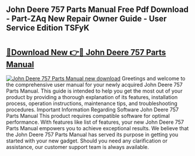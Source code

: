 ## John Deere 757 Parts Manual Free Pdf Download - Part-ZAq New Repair Owner Guide - User Service Edition TSFyK

# <h2><a href="http://bc87506.oget.top/?id=John+Deere+757+Parts+Manual">🔗Download New 👉🔴 John Deere 757 Parts Manual</a></h2>

[![John Deere 757 Parts Manual new download](https://i.imgur.com/5g1atiW.png)](http://bc87506.oget.top/?id=John+Deere+757+Parts+Manual)
Greetings and welcome to the comprehensive user manual for your newly acquired John Deere 757 Parts Manual. This guide is intended to help you get the most out of your product by providing a thorough explanation of its features, installation process, operation instructions, maintenance tips, and troubleshooting procedures. Important Information Regarding Software John Deere 757 Parts Manual This product requires compatible software for optimal performance. With features like list of features, your new John Deere 757 Parts Manual empowers you to achieve exceptional results. We believe that the John Deere 757 Parts Manual has served its purpose in getting you started with your new gadget. Should you need any clarification or assistance, our customer support team is always available.
